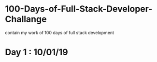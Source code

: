# 100-Days-of-Full-Stack-Developer-Challange
contain my work of 100 days of full stack development

# Day 1 : 10/01/19
